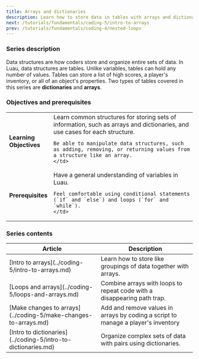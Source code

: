 ```yaml
---
title: Arrays and dictionaries
description: Learn how to store data in tables with arrays and dictionaries in Luau.
next: /tutorials/fundamentals/coding-5/intro-to-arrays
prev: /tutorials/fundamentals/coding-4/nested-loops
---
```


### Series description

Data structures are how coders store and organize entire sets of data. In Luau, data structures are tables. Unlike variables, tables can hold any number of values. Tables can store a list of high scores, a player's inventory, or all of an object's properties. Two types of tables covered in this series are **dictionaries** and **arrays**.

### Objectives and prerequisites

<table>
<tbody>
   <tr>
    <td width="20%"><b>Learning Objectives</b></td>
    <td>
    Learn common structures for storing sets of information, such as arrays and dictionaries, and use cases for each structure.

    Be able to manipulate data structures, such as adding, removing, or returning values from a structure like an array.
    </td>

   </tr>
   <tr>
    <td><b>Prerequisites</b></td>
    <td>
    Have a general understanding of variables in Luau.

    Feel comfortable using conditional statements (`if` and `else`) and loops (`for` and `while`).
    </td>

   </tr>
</tbody>
</table>

### Series contents

<table>
<thead>
   <tr>
    <th>Article</th>
    <th>Description</th>
   </tr>
</thead>
<tbody>
   <tr>
    <td>[Intro to arrays](../coding-5/intro-to-arrays.md)</td>
    <td>Learn how to store like groupings of data together with arrays.</td>
   </tr>
   <tr>
    <td>[Loops and arrays](../coding-5/loops-and-arrays.md)</td>
    <td>Combine arrays with loops to repeat code with a disappearing path trap.</td>
   </tr>
   <tr>
   <td>[Make changes to arrays](../coding-5/make-changes-to-arrays.md)</td>
    <td>Add and remove values in arrays by coding a script to manage a player's inventory</td>
   </tr>
   <tr>
   <td>[Intro to dictionaries](../coding-5/intro-to-dictionaries.md)</td>
    <td>Organize complex sets of data with pairs using dictionaries.</td>
   </tr>

</tbody>
</table>
